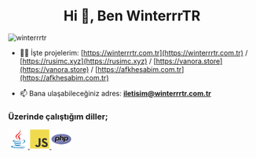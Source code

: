 <h1 align="center">Hi 👋, Ben WinterrrTR</h1>

<p align="left"> <img src="https://komarev.com/ghpvc/?username=winterrrtr&label=Profile%20views&color=2edcb9&style=flat" alt="winterrrtr" /> </p>

- 👨‍💻 İşte projelerim: [https://winterrrtr.com.tr](https://winterrrtr.com.tr) / [https://rusimc.xyz](https://rusimc.xyz) / [https://vanora.store](https://vanora.store) / [https://afkhesabim.com.tr](https://afkhesabim.com.tr)

- 📫 Bana ulaşabileceğiniz adres: **iletisim@winterrrtr.com.tr**

<h3 align="left">Üzerinde çalıştığım diller;</h3>
<p align="left">
    <a href="https://www.java.com" target="_blank">
        <img src="https://raw.githubusercontent.com/devicons/devicon/master/icons/java/java-original.svg" alt="java" width="40" height="40"/>
    </a>
    <a href="https://developer.mozilla.org/en-US/docs/Web/JavaScript" target="_blank">
        <img src="https://raw.githubusercontent.com/devicons/devicon/master/icons/javascript/javascript-original.svg" alt="javascript" width="40" height="40"/>
    </a>
    <a href="https://www.php.net" target="_blank">
        <img src="https://raw.githubusercontent.com/devicons/devicon/master/icons/php/php-original.svg" alt="php" width="40" height="40"/>
    </a>
</p>
